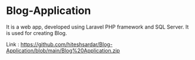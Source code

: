 # Blog-Application
It is a web app, developed using Laravel PHP framework and SQL Server. It is used for creating Blog.

Link : https://github.com/hiteshsardar/Blog-Application/blob/main/Blog%20Application.zip

